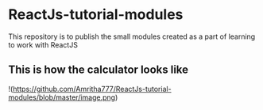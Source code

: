 # ReactJs-tutorial-modules
This repository is to publish the small modules created as a part of learning to work with ReactJS

## This is how the calculator looks like
!(https://github.com/Amritha777/ReactJs-tutorial-modules/blob/master/image.png)

